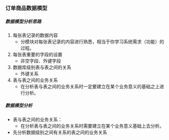 ### 订单商品数据模型

##### 数据模型分析思路

1. 每张表记录的数据内容
   - 分模块对每张表记录的内容进行熟悉，相当于你学习系统需求（功能）的过程。
2. 每张表重要的字段的设置
   - 非空字段、外键字段
3. 数据库级别表与表之间的关系
   - 外键关系
4. 表与表之间的业务关系
   - 在分析表与表之间的业务关系时一定要建立在某个业务意义的基础之上进行分析。

##### 数据模型分析

- 表与表之间的业务关系：
  - 在分析表与表之间的业务关系时需要建立在某个业务意义基础上去分析。
- 先分析数据级别之间有关系的表之间的业务关系